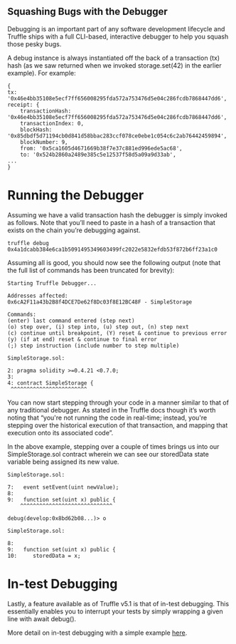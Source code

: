## Squashing Bugs with the Debugger
 
Debugging is an important part of any software development lifecycle and Truffle ships with a full CLI-based, interactive debugger to help you squash those pesky bugs.

A debug instance is always instantiated off the back of a transaction (tx) hash (as we saw returned when we invoked storage.set(42) in the earlier example). For example:

    {
    tx: '0x46e4bb35108e5ecf7ff656008295fda572a753476d5e04c286fcdb7868447dd6',
    receipt: {
        transactionHash: '0x46e4bb35108e5ecf7ff656008295fda572a753476d5e04c286fcdb7868447dd6',
        transactionIndex: 0,
        blockHash: '0x85dbdf5d71194cb0d841d58bbac283ccf078ce0ebe1c054c6c2ab76442459894',
        blockNumber: 9,
        from: '0x5ca1605d4671669b38f7e37c881ed996ede5ac68',
        to: '0x524b2860a2489e385c5e12537f58d5a09a9d33ab',
    ...
    }

# Running the Debugger
Assuming we have a valid transaction hash the debugger is simply invoked as follows. Note that you’ll need to paste in a hash of a transaction that exists on the chain you’re debugging against.

    truffle debug 0x4a1dcabb384e6ca1b5091495349603499fc2022e5832efdb53f872b6ff23a1c0


Assuming all is good, you should now see the following output (note that the full list of commands has been truncated for brevity):

    Starting Truffle Debugger...

    Addresses affected:
    0x6cA2F11a43b2B8f4DCE7De62f8Dc03f8E12BC48F - SimpleStorage

    Commands:
    (enter) last command entered (step next)
    (o) step over, (i) step into, (u) step out, (n) step next
    (c) continue until breakpoint, (Y) reset & continue to previous error
    (y) (if at end) reset & continue to final error
    (;) step instruction (include number to step multiple)

    SimpleStorage.sol:

    2: pragma solidity >=0.4.21 <0.7.0;
    3:
    4: contract SimpleStorage {
     ^^^^^^^^^^^^^^^^^^^^^^^^


You can now start stepping through your code in a manner similar to that of any traditional debugger. As stated in the Truffle docs though it’s worth noting that “you're not running the code in real-time; instead, you're stepping over the historical execution of that transaction, and mapping that execution onto its associated code”.

In the above example, stepping over a couple of times brings us into our SimpleStorage.sol contract wherein we can see our storedData state variable being assigned its new value.

    SimpleStorage.sol:

    7:   event setEvent(uint newValue);
    8:
    9:   function set(uint x) public {
        ^^^^^^^^^^^^^^^^^^^^^^^^^^^^^

    debug(develop:0x8bd62b08...)> o

    SimpleStorage.sol:

    8:
    9:   function set(uint x) public {
    10:     storedData = x;

# In-test Debugging
Lastly, a feature available as of Truffle v5.1 is that of in-test debugging. This essentially enables you to interrupt your tests by simply wrapping a given line with await debug(). 

More detail on in-test debugging with a simple example [here](https://www.trufflesuite.com/docs/truffle/getting-started/debugging-your-contracts#in-test-debugging). 